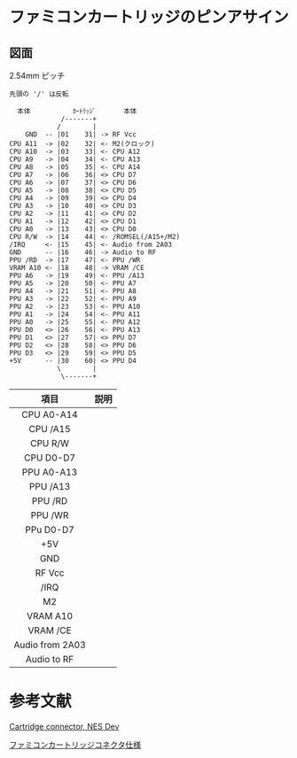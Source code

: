 # ファミコンカートリッジのピンアサイン

## 図面

2.54mm ピッチ

```
先頭の '/' は反転

  本体　         ｶｰﾄﾘｯｼﾞ       本体
             /-------+
            /        |
    GND  -- |01    31| -> RF Vcc
CPU A11  -> |02    32| <- M2(クロック)
CPU A10  -> |03    33| <- CPU A12
CPU A9   -> |04    34| <- CPU A13
CPU A8   -> |05    35| <- CPU A14
CPU A7   -> |06    36| <> CPU D7
CPU A6   -> |07    37| <> CPU D6
CPU A5   -> |08    38| <> CPU D5
CPU A4   -> |09    39| <> CPU D4
CPU A3   -> |10    40| <> CPU D3
CPU A2   -> |11    41| <> CPU D2
CPU A1   -> |12    42| <> CPU D1
CPU A0   -> |13    43| <> CPU D0
CPU R/W  -> |14    44| <- /ROMSEL(/A15+/M2)
/IRQ     <- |15    45| <- Audio from 2A03
GND      -- |16    46| -> Audio to RF
PPU /RD  -> |17    47| <- PPU /WR
VRAM A10 <- |18    48| -> VRAM /CE
PPU A6   -> |19    49| <- PPU /A13
PPU A5   -> |20    50| <- PPU A7
PPU A4   -> |21    51| <- PPU A8
PPU A3   -> |22    52| <- PPU A9
PPU A2   -> |23    53| <- PPU A10
PPU A1   -> |24    54| <- PPU A11
PPU A0   -> |25    55| <- PPU A12
PPU D0   <> |26    56| <- PPU A13
PPU D1   <> |27    57| <> PPU D7
PPU D2   <> |28    58| <> PPU D6
PPU D3   <> |29    59| <> PPU D5
+5V      -- |30    60| <> PPU D4
            \        |
             \-------+
```

|項目|説明|
|:-:|:-|
|CPU A0-A14||
|CPU /A15||
|CPU R/W||
|CPU D0-D7||
|PPU A0-A13||
|PPU /A13||
|PPU /RD||
|PPU /WR||
|PPu D0-D7||
|+5V||
|GND||
|RF Vcc||
|/IRQ||
|M2||
|VRAM A10||
|VRAM /CE||
|Audio from 2A03||
|Audio to RF||

# 参考文献
[Cartridge connector, NES Dev](https://www.nesdev.org/wiki/Cartridge_connector)

[ファミコンカートリッジコネクタ仕様](https://gamernium.com/archives/1357)
